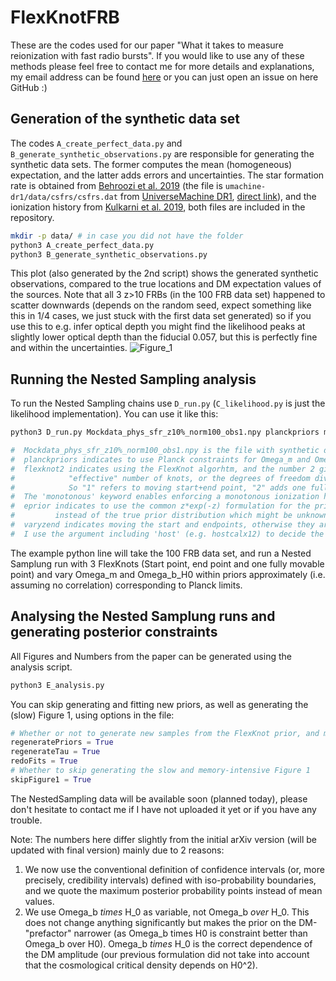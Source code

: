 # FlexKnotFRB

These are the codes used for our paper "What it takes to measure reionization with fast radio bursts". If you would like to use any of these methods please feel free to contact me for more details and explanations, my email address can be found [here](https://www.ast.cam.ac.uk/people/Stefan.Heimersheim) or you can just open an issue on here GitHub :)

## Generation of the synthetic data set
The codes `A_create_perfect_data.py` and `B_generate_synthetic_observations.py`
are responsible for generating the synthetic data sets. The former computes
the mean (homogeneous) expectation, and the latter adds errors and uncertainties.
The star formation rate is obtained from [Behroozi et al. 2019](https://ui.adsabs.harvard.edu/abs/2019MNRAS.488.3143B/abstract) (the file is `umachine-dr1/data/csfrs/csfrs.dat` from [UniverseMachine DR1](https://www.peterbehroozi.com/data.html), [direct link](https://slac.stanford.edu/~behroozi/UniverseMachine/umachine-dr1.tar.gz)), and
the ionization history from [Kulkarni et al. 2019](https://ui.adsabs.harvard.edu/abs/2019MNRAS.485L..24K/exportcitation),
both files are included in the repository.
```bash
mkdir -p data/ # in case you did not have the folder
python3 A_create_perfect_data.py
python3 B_generate_synthetic_observations.py
```
This plot (also generated by the 2nd script) shows the generated synthetic observations, compared to the
true locations and DM expectation values of the sources. Note that all 3 z>10 FRBs (in the 100 FRB data set) happened to scatter
downwards (depends on the random seed, expect something like this in 1/4 cases, we just stuck with the first
data set generated) so if you use this to e.g. infer optical depth you might find the likelihood peaks at
slightly lower optical depth than the fiducial 0.057, but this is perfectly fine and within the uncertainties.
![Figure_1](https://user-images.githubusercontent.com/40799217/127821389-b61b0404-1833-48e9-8b60-baf9e4e51603.png)


## Running the Nested Sampling analysis
To run the Nested Sampling chains use `D_run.py` (`C_likelihood.py` is
just the likelihood implementation). You can use it like this:
```bash
python3 D_run.py Mockdata_phys_sfr_z10%_norm100_obs1.npy planckpriors monotonous flexknot2 eprior varyzend hostcalx12

#  Mockdata_phys_sfr_z10%_norm100_obs1.npy is the file with synthetic data being loaded
#  planckpriors indicates to use Planck constraints for Omega_m and Omega_b_H0
#  flexknot2 indicates using the FlexKnot algorhtm, and the number 2 gives the
#            "effective" number of knots, or the degrees of freedom divided by 2.
#            So "1" refers to moving start+end point, "2" adds one fully movable knot.
#  The 'monotonous' keyword enables enforcing a monotonous ionization history.
#  eprior indicates to use the common z*exp(-z) formulation for the prior on the FRB source distribution,
#         instead of the true prior distribution which might be unknown.
#  varyzend indicates moving the start and endpoints, otherwise they are fixed to redshifts 5 and 30, respectively.
#  I use the argument including 'host' (e.g. hostcalx12) to decide the output filename.
```
The example python line will take the 100 FRB data set, and run a
Nested Samplung run with 3 FlexKnots (Start point, end point and one
fully movable point) and vary Omega_m and Omega_b_H0 within priors
approximately (i.e. assuming no correlation) corresponding to Planck limits.

## Analysing the Nested Samplung runs and generating posterior constraints
All Figures and Numbers from the paper can be generated using the analysis script.
```bash
python3 E_analysis.py
```
You can skip generating and fitting new priors, as well as generating the (slow) Figure 1, using options in the file:
```python
# Whether or not to generate new samples from the FlexKnot prior, and make new fits for cancelling the prior effect
regeneratePriors = True
regenerateTau = True
redoFits = True
# Whether to skip generating the slow and memory-intensive Figure 1
skipFigure1 = True
```

The NestedSampling data will be available soon (planned today), please don't hesitate to contact me if I have not uploaded it yet or if you have any trouble.

Note: The numbers here differ slightly from the initial arXiv version (will be updated with final version) mainly due to 2 reasons:
1. We now use the conventional definition of confidence intervals (or, more precisely, credibility intervals) defined with iso-probability boundaries, and we quote the maximum posterior probability points instead of mean values.
2. We use Omega_b *times* H_0 as variable, not Omega_b *over* H_0. This does not change anything significantly but makes the prior on the DM-"prefactor" narrower (as Omega_b times H0 is constraint better than Omega_b over H0). Omega_b *times* H_0 is the correct dependence of the DM amplitude (our previous formulation did not take into account that the cosmological critical density depends on H0^2).
